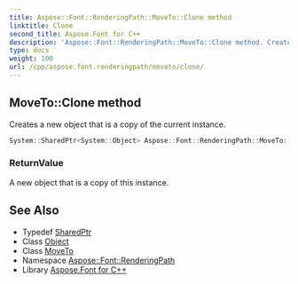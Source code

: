 ```yaml
---
title: Aspose::Font::RenderingPath::MoveTo::Clone method
linktitle: Clone
second_title: Aspose.Font for C++
description: 'Aspose::Font::RenderingPath::MoveTo::Clone method. Creates a new object that is a copy of the current instance in C++.'
type: docs
weight: 100
url: /cpp/aspose.font.renderingpath/moveto/clone/
---
```

## MoveTo::Clone method


Creates a new object that is a copy of the current instance.

```cpp
System::SharedPtr<System::Object> Aspose::Font::RenderingPath::MoveTo::Clone() override
```


### ReturnValue

A new object that is a copy of this instance.

## See Also

* Typedef [SharedPtr](../../../system/sharedptr/)
* Class [Object](../../../system/object/)
* Class [MoveTo](../)
* Namespace [Aspose::Font::RenderingPath](../../)
* Library [Aspose.Font for C++](../../../)
